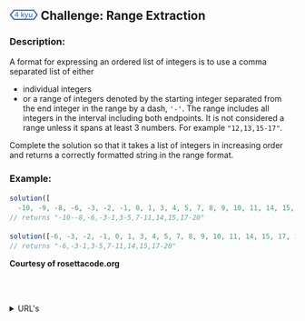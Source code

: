 <h2>
  <picture>
  <img alt="[4 kyu]" src="https://github.com/rudy-rojas/codewars-challenges/blob/main/images/kyu/4.svg?raw=true" width="50" />
  </picture> Challenge: Range Extraction
</h2>

### Description:

A format for expressing an ordered list of integers is to use a comma separated list of either

- individual integers
- or a range of integers denoted by the starting integer separated from the end integer in the range by a dash, `'-'`. The range includes all integers in the interval including both endpoints. It is not considered a range unless it spans at least 3 numbers. For example `"12,13,15-17"`.

Complete the solution so that it takes a list of integers in increasing order and returns a correctly formatted string in the range format.

### Example:

```javascript
solution([
  -10, -9, -8, -6, -3, -2, -1, 0, 1, 3, 4, 5, 7, 8, 9, 10, 11, 14, 15, 17, 18, 19, 20 ]);
// returns "-10--8,-6,-3-1,3-5,7-11,14,15,17-20"

solution([-6, -3, -2, -1, 0, 1, 3, 4, 5, 7, 8, 9, 10, 11, 14, 15, 17, 18, 19, 20 ]);
// returns "-6,-3-1,3-5,7-11,14,15,17-20"
```

**Courtesy of rosettacode.org**

<br /><br />

<details>
  <summary>URL's</summary>
    <ol>
      <li>
        <a href="https://www.codewars.com/kata/51ba717bb08c1cd60f00002f/train/javascript">Problem statement</a>
      </li>
      <li>
        <a href="https://www.codewars.com/kata/51ba717bb08c1cd60f00002f/solutions/javascript">Other Solutions</a>
      </li>
    </ol>
</details>
